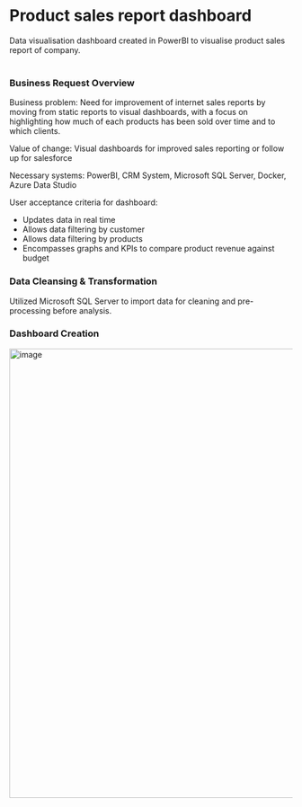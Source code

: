 # Product sales report dashboard
Data visualisation dashboard created in PowerBI to visualise product sales report of company. </br > </br >
 
### Business Request Overview
Business problem: Need for improvement of internet sales reports by moving from static reports to visual dashboards, with a focus on highlighting how much of each products has been sold over time and to which clients.

Value of change: Visual dashboards for improved sales reporting or follow up for salesforce

Necessary systems: PowerBI, CRM System, Microsoft SQL Server, Docker, Azure Data Studio

User acceptance criteria for dashboard:
- Updates data in real time
- Allows data filtering by customer
- Allows data filtering by products
- Encompasses graphs and KPIs to compare product revenue against budget

### Data Cleansing & Transformation
Utilized Microsoft SQL Server to import data for cleaning and pre-processing before analysis.

### Dashboard Creation
<img width="800" alt="image" src="https://github.com/subhashree0209/sales-report-dashboard/assets/169425675/2b2d091c-1210-4239-a8d6-f457da325ae3">

